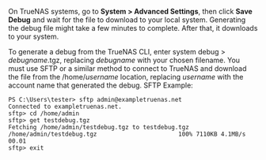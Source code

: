 &NewLine;

On TrueNAS systems, go to **System > Advanced Settings**, then click **Save Debug** and wait for the file to download to your local system. 
Generating the debug file might take a few minutes to complete. After that, it downloads to your system.

To generate a debug from the TrueNAS CLI, enter <command>system debug > <i>debugname</i>.tgz</command>, replacing <i>debugname</i> with your chosen filename.
You must use SFTP or a similar method to connect to TrueNAS and download the file from the /home/<i>username</i> location, replacing <i>username</i> with the account name that generated the debug.
SFTP Example:
```
PS C:\Users\tester> sftp admin@exampletruenas.net
Connected to exampletruenas.net.
sftp> cd /home/admin
sftp> get testdebug.tgz
Fetching /home/admin/testdebug.tgz to testdebug.tgz
/home/admin/testdebug.tgz						100% 7110KB	4.1MB/s	00.01
sftp> exit
```

